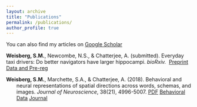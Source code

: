 ```yaml
---
layout: archive
title: "Publications"
permalink: /publications/
author_profile: true
---
```

You can also find my articles on [Google Scholar](https://scholar.google.com/citations?user=HxSZ5_MAAAAJ&hl=en)


<strong>Weisberg, S.M.</strong>, Newcombe, N.S., & Chatterjee, A. (submitted). Everyday taxi drivers: Do better navigators have larger hippocampi. <em>bioRxiv. </em> [Preprint](https://www.biorxiv.org/content/early/2018/09/29/431155) [Data and Pre-reg](https://osf.io/ea99d/)


<div style="padding-left:2em;text-indent:-2em;">
<strong>Weisberg, S.M.</strong>, Marchette, S.A., & Chatterjee, A. (2018). Behavioral and neural representations of spatial directions across words, schemas, and images. <em>Journal of Neuroscience</em>, 38(21), 4996-5007.  <u><a href="http://smweis.github.io/files/JNeuro_Weisberg_2018.pdf">PDF</a></u>   <u><a href="https://osf.io/djwfa/)">Behavioral Data</a></u>   <u><a href="http://www.jneurosci.org/content/early/2018/05/02/JNEUROSCI.3250-17.2018">Journal</a></u>
</div>
